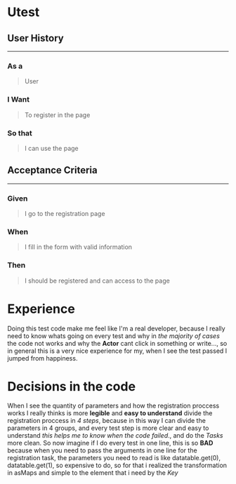 # Utest
## User History
------------
### As a
> User
### I Want
> To register in the page
### So that
> I can use the page
## Acceptance Criteria
-------------
### Given
> I go to the registration page
### When
> I fill in the form with valid information
### Then
> I should be registered and can access to the page

# Experience
Doing this test code make me feel like I'm a real developer, because I really need to know whats going on every test and why in _the majority of cases_ the code not works and why the **Actor** cant click in something or write..., so in general this is a very nice experience for my, when I see the test passed I jumped from happiness.

# Decisions in the code
When I see the quantity of parameters and how the registration proccess works I really thinks is more **legible** and **easy to understand** divide the registration proccess in _4 steps_, because in this way I can divide the parameters in 4 groups, and every test step is more clear and easy to understand _this helps me to know when the code failed_., and do the _Tasks_ more clean. So now imagine if I do every test in one line, this is so **BAD** because when you need to pass the arguments in one line for the registration task, the parameters you need to read is like datatable.get(0), datatable.get(1), so expensive to do, so for that i realized the transformation in asMaps and simple to the element that i need by the _Key_